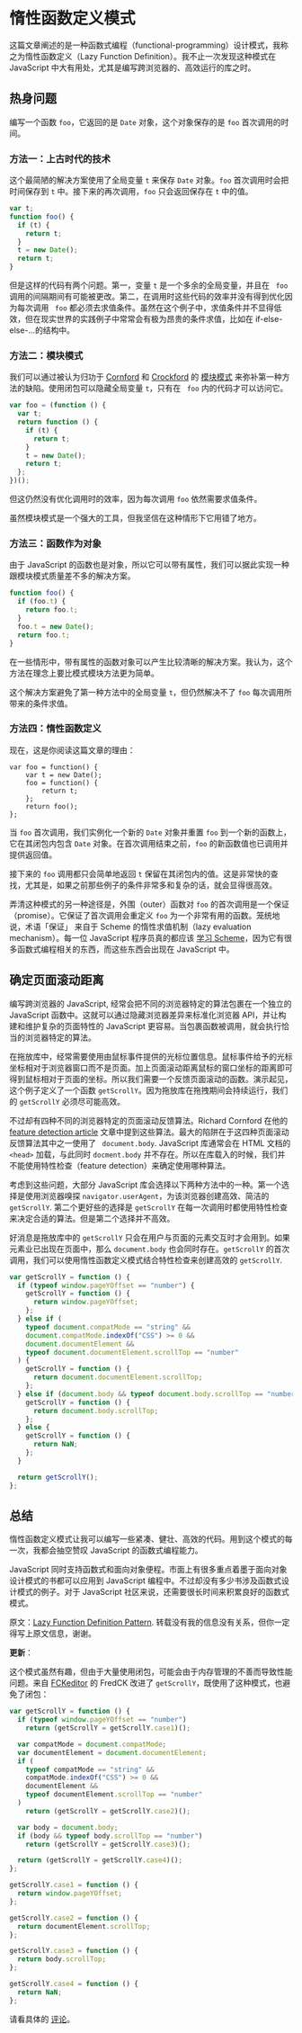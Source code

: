 # 惰性函数定义模式

这篇文章阐述的是一种函数式编程（functional-programming）设计模式，我称之为惰性函数定义（Lazy Function Definition）。我不止一次发现这种模式在 JavaScript 中大有用处，尤其是编写跨浏览器的、高效运行的库之时。

## 热身问题

编写一个函数 `foo`，它返回的是 `Date` 对象，这个对象保存的是 `foo` 首次调用的时间。

### 方法一：上古时代的技术

这个最简陋的解决方案使用了全局变量 `t` 来保存 `Date` 对象。`foo` 首次调用时会把时间保存到 `t` 中。接下来的再次调用，`foo` 只会返回保存在 `t` 中的值。

```js
var t;
function foo() {
  if (t) {
    return t;
  }
  t = new Date();
  return t;
}
```

但是这样的代码有两个问题。第一，变量 `t` 是一个多余的全局变量，并且在 ` foo` 调用的间隔期间有可能被更改。第二，在调用时这些代码的效率并没有得到优化因为每次调用 ` foo` 都必须去求值条件。虽然在这个例子中，求值条件并不显得低效，但在现实世界的实践例子中常常会有极为昂贵的条件求值，比如在 if-else-else-...的结构中。

### 方法二：模块模式

我们可以通过被认为归功于 [Cornford][0] 和 [Crockford][1] 的 [模块模式][2] 来弥补第一种方法的缺陷。使用闭包可以隐藏全局变量 `t`，只有在 ` foo` 内的代码才可以访问它。

```js
var foo = (function () {
  var t;
  return function () {
    if (t) {
      return t;
    }
    t = new Date();
    return t;
  };
})();
```

但这仍然没有优化调用时的效率，因为每次调用 `foo` 依然需要求值条件。

虽然模块模式是一个强大的工具，但我坚信在这种情形下它用错了地方。

### 方法三：函数作为对象

由于 JavaScript 的函数也是对象，所以它可以带有属性，我们可以据此实现一种跟模块模式质量差不多的解决方案。

```js
function foo() {
  if (foo.t) {
    return foo.t;
  }
  foo.t = new Date();
  return foo.t;
}
```

在一些情形中，带有属性的函数对象可以产生比较清晰的解决方案。我认为，这个方法在理念上要比模式模块方法更为简单。

这个解决方案避免了第一种方法中的全局变量 `t`，但仍然解决不了 `foo` 每次调用所带来的条件求值。

### 方法四：惰性函数定义

现在，这是你阅读这篇文章的理由：

    var foo = function() {
        var t = new Date();
        foo = function() {
            return t;
        };
        return foo();
    };

当 `foo` 首次调用，我们实例化一个新的 `Date` 对象并重置 `foo` 到一个新的函数上，它在其闭包内包含 `Date` 对象。在首次调用结束之前，`foo` 的新函数值也已调用并提供返回值。

接下来的 `foo` 调用都只会简单地返回 `t` 保留在其闭包内的值。这是非常快的查找，尤其是，如果之前那些例子的条件非常多和复杂的话，就会显得很高效。

弄清这种模式的另一种途径是，外围（outer）函数对 `foo` 的首次调用是一个保证（promise）。它保证了首次调用会重定义 `foo` 为一个非常有用的函数。笼统地说，术语「保证」 来自于 Scheme 的惰性求值机制（lazy evaluation mechanism）。每一位 JavaScript 程序员真的都应该 [学习 Scheme][3]，因为它有很多函数式编程相关的东西，而这些东西会出现在 JavaScript 中。

## 确定页面滚动距离

编写跨浏览器的 JavaScript, 经常会把不同的浏览器特定的算法包裹在一个独立的 JavaScript 函数中。这就可以通过隐藏浏览器差异来标准化浏览器 API，并让构建和维护复杂的页面特性的 JavaScript 更容易。当包裹函数被调用，就会执行恰当的浏览器特定的算法。

在拖放库中，经常需要使用由鼠标事件提供的光标位置信息。鼠标事件给予的光标坐标相对于浏览器窗口而不是页面。加上页面滚动距离鼠标的窗口坐标的距离即可得到鼠标相对于页面的坐标。所以我们需要一个反馈页面滚动的函数。演示起见，这个例子定义了一个函数 `getScrollY`。因为拖放库在拖拽期间会持续运行，我们的 `getScrollY` 必须尽可能高效。

不过却有四种不同的浏览器特定的页面滚动反馈算法。Richard Cornford 在他的 [feature detection article][4] 文章中提到这些算法。最大的陷阱在于这四种页面滚动反馈算法其中之一使用了 ` document.body`. JavaScript 库通常会在 HTML 文档的 `<head>` 加载，与此同时 `docment.body` 并不存在。所以在库载入的时候，我们并不能使用特性检查（feature detection）来确定使用哪种算法。

考虑到这些问题，大部分 JavaScript 库会选择以下两种方法中的一种。第一个选择是使用浏览器嗅探 `navigator.userAgent`，为该浏览器创建高效、简洁的 `getScrollY`. 第二个更好些的选择是 `getScrollY` 在每一次调用时都使用特性检查来决定合适的算法。但是第二个选择并不高效。

好消息是拖放库中的 `getScrollY` 只会在用户与页面的元素交互时才会用到。如果元素业已出现在页面中，那么 `document.body` 也会同时存在。`getScrollY` 的首次调用，我们可以使用惰性函数定义模式结合特性检查来创建高效的 `getScrollY`.

```js
var getScrollY = function () {
  if (typeof window.pageYOffset == "number") {
    getScrollY = function () {
      return window.pageYOffset;
    };
  } else if (
    typeof document.compatMode == "string" &&
    document.compatMode.indexOf("CSS") >= 0 &&
    document.documentElement &&
    typeof document.documentElement.scrollTop == "number"
  ) {
    getScrollY = function () {
      return document.documentElement.scrollTop;
    };
  } else if (document.body && typeof document.body.scrollTop == "number") {
    getScrollY = function () {
      return document.body.scrollTop;
    };
  } else {
    getScrollY = function () {
      return NaN;
    };
  }

  return getScrollY();
};
```

## 总结

惰性函数定义模式让我可以编写一些紧凑、健壮、高效的代码。用到这个模式的每一次，我都会抽空赞叹 JavaScript 的函数式编程能力。

JavaScript 同时支持函数式和面向对象便程。市面上有很多重点着墨于面向对象设计模式的书都可以应用到 JavaScript 编程中。不过却没有多少书涉及函数式设计模式的例子。对于 JavaScript 社区来说，还需要很长时间来积累良好的函数式模式。

原文：[Lazy Function Definition Pattern][5]. 转载没有我的信息没有关系，但你一定得写上原文信息，谢谢。

**更新**：

这个模式虽然有趣，但由于大量使用闭包，可能会由于内存管理的不善而导致性能问题。来自 [FCKeditor][6] 的 FredCK 改进了 `getScrollY`，既使用了这种模式，也避免了闭包：

```js
var getScrollY = function () {
  if (typeof window.pageYOffset == "number")
    return (getScrollY = getScrollY.case1)();

  var compatMode = document.compatMode;
  var documentElement = document.documentElement;
  if (
    typeof compatMode == "string" &&
    compatMode.indexOf("CSS") >= 0 &&
    documentElement &&
    typeof documentElement.scrollTop == "number"
  )
    return (getScrollY = getScrollY.case2)();

  var body = document.body;
  if (body && typeof body.scrollTop == "number")
    return (getScrollY = getScrollY.case3)();

  return (getScrollY = getScrollY.case4)();
};

getScrollY.case1 = function () {
  return window.pageYOffset;
};

getScrollY.case2 = function () {
  return documentElement.scrollTop;
};

getScrollY.case3 = function () {
  return body.scrollTop;
};

getScrollY.case4 = function () {
  return NaN;
};
```

请看具体的 [评论][7]。

[0]: http://www.jibbering.com/faq/faq_notes/closures.html#clEncap
[1]: http://www.crockford.com/javascript/private.html
[2]: http://yuiblog.com/blog/2007/06/12/module-pattern/
[3]: http://www.amazon.com/Scheme-Programming-Language-3rd/dp/0262541483/ref=pd_bbs_sr_1/102-4214146-5559331?ie=UTF8&s=books&qid=1186852441&sr=8-1
[4]: http://www.jibbering.com/faq/faq_notes/not_browser_detect.html#bdScroll
[5]: http://peter.michaux.ca/article/3556
[6]: http://www.fckeditor.net/
[7]: http://peter.michaux.ca/article/3556#comment-3661
